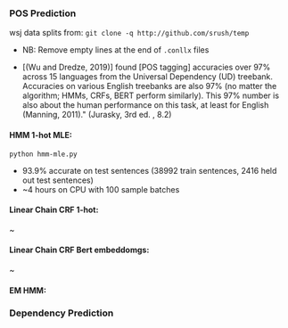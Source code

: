 ### POS Prediction
wsj data splits from: `git clone -q http://github.com/srush/temp`  
- NB: Remove empty lines at the end of `.conllx` files

- [(Wu and Dredze, 2019)] found [POS tagging] accuracies over 97% across 15 languages from the Universal Dependency (UD) treebank. Accuracies on various English treebanks are also 97% (no matter the algorithm; HMMs, CRFs, BERT perform similarly). This 97% number is also about the human performance on this task, at least for English (Manning, 2011)." (Jurasky, 3rd ed. , 8.2)  

#### HMM 1-hot MLE: 
`python hmm-mle.py`  
- 93.9% accurate on test sentences (38992 train sentences, 2416 held out test sentences)  
- ~4 hours on CPU with 100 sample batches

#### Linear Chain CRF 1-hot: 
~ 

#### Linear Chain CRF Bert embeddomgs: 
~

#### EM HMM: 


### Dependency Prediction

